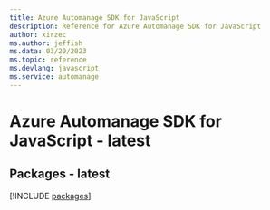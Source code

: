```yaml
---
title: Azure Automanage SDK for JavaScript
description: Reference for Azure Automanage SDK for JavaScript
author: xirzec
ms.author: jeffish
ms.data: 03/20/2023
ms.topic: reference
ms.devlang: javascript
ms.service: automanage
---
```

# Azure Automanage SDK for JavaScript - latest
## Packages - latest
[!INCLUDE [packages](automanage-index.md)]